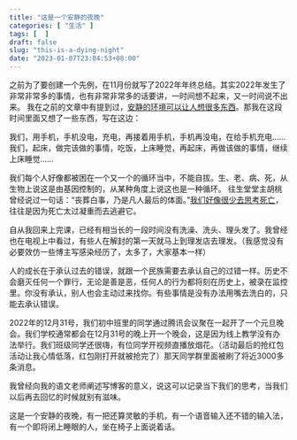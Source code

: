 ```yaml
---
title: "这是一个安静的夜晚"
categories: [ "生活" ]
tags: [  ]
draft: false
slug: "this-is-a-dying-night"
date: "2023-01-07T23:04:53+08:00"
---
```


之前为了要创建一个先例，在11月份就写了2022年年终总结。其实2022年发生了非常非常多的事情，也有非常非常多的话要讲，一时间想不起来，又一时间说不出来。
我在之前的文章中有提到过，[安静的环境可以让人想很多东西][1]。那我在这段时间里面又想了一些东西，写在这边：

我们，用手机，手机没电，充电，再接着用手机，手机再没电，在给手机充电……
我们，起床，做完该做的事情，吃饭，上床睡觉，再起床，再做该做的事情，继续上床睡觉……

我们每个人好像都被困在一个又一个的循环当中，不能自拔。生、老、病、死，从生物上说这是由基因控制的，从某种角度上说这也是一种循环。
往生堂堂主胡桃曾经说过一句话：“丧葬白事，乃是凡人最后的体面。”[我们好像很少去思考死亡][2]，往往是因为死亡太过凝重而去逃避它。

自从我回来上完课，已经有相当长的一段时间没有洗澡、洗头、理头发了。我曾经也在电视上中看过，有些人在解封的第一天就马上到理发店去理发。（我感觉没有必要效仿一些博主写感染经历了，太多了，大家基本一样）

人的成长在于承认过去的错误，就跟一个民族需要去承认自己的过错一样。历史不会磨灭任何一个罪行，无论是善是恶，任何人的行为都将刻在历史上，被录在监控里。你没有承认，别人也会主动过来找你。有些事情是没有办法用嘴去洗白的，只能去承认错误。

2022年的12月31号，我们初中班里的同学通过腾讯会议聚在一起开了一个元旦晚会。我们学校通常都会在12月31号的晚上开一个晚会，这是因为线上教学没有办法举行。我们班级同学还很嗨，有位同学开视频直播放烟花。（活动最后的抢红包活动让我心情低落，红包刚打开就被抢完了）那天同学群里面被刷了将近3000多条消息。

我曾经向我的语文老师阐述写博客的意义，说这可以记录当下我们的思考，当我们以后再去回忆的时候就别有滋味。

这是一个安静的夜晚，有一把还算灵敏的手机，有一个语音输入还不错的输入法，有一个即将闭上睡眼的人，坐在椅子上面说着话。


  [1]: https://www.xiaozonglin.cn/archives/silence-myself/
  [2]: https://www.xiaozonglin.cn/archives/failure-and-death/